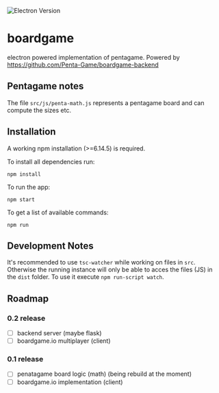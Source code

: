 ![Electron Version](https://img.shields.io/badge/electron-9.0.2-blue?style=for-the-badge&logo=electron)

# boardgame

electron powered implementation of pentagame. Powered by https://github.com/Penta-Game/boardgame-backend

## Pentagame notes

The file `src/js/penta-math.js` represents a pentagame board and can compute the sizes etc.

## Installation

A working npm installation (>=6.14.5) is required.

To install all dependencies run:

`npm install`

To run the app:

`npm start`

To get a list of available commands:

`npm run`

## Development Notes

It's recommended to use `tsc-watcher` while working on files in `src`. Otherwise the running instance will only be able to acces the files (JS) in the `dist` folder. To use it execute `npm run-script watch`.

## Roadmap

### 0.2 release

- [ ] backend server (maybe flask)
- [ ] boardgame.io multiplayer (client)

### 0.1 release

- [ ] penatagame board logic (math) (being rebuild at the moment)
- [ ] boardgame.io implementation (client)
